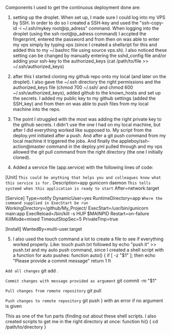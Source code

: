Components I used to get the continuous deployment done are:

1) setting up the droplet. When set up, I made sure I could log into my VPS by SSH. In order to do so I created a SSH-key and used the "ssh-copy-id -i ~/.ssh/mykey root@ip_adress" command. When logging into the droplet (using the ssh root@ip_adress command) I accpted the fingerprint, entered the password and from then on was able to enter my vps simply by typing vps (since I created a shellsript for this and added this to my ~/.bashrc file using source vps.sh). I also noticed these setting can be changed by manually entering the sshd_config file and/or adding your ssh-key to the authorized_keys (cat /path/to/file >> ~/.ssh/authorized_keys)

2) after this I started cloning my github repo onto my local (and later on the droplet). I also gave the ~/.ssh directory the right permissions and the authorized_keys file (chmod 700 ~/.ssh/ and chmod 600 ~/.ssh/authorized_keys), added github to the known_hosts and set up the secrets. I added my public key to my github settings (added the SSH_key) and from then on was able to push files from my local machine into the repo.

3) The point I struggled with the most was adding the right private key to the github secrets. I didn't use the one I had on my local machine, but after I did everything worked like supposed to. My script from the deploy.yml initiated after a push. And after a git push command from my local machine it triggered the jobs. And finally the appleboy/ssh-action@master command in the deploy.yml pulled through and my vps allowed the git pull command from the right directory (the one I initially cloned).

4) Added a service file (app.service) with the following lines of code:

[Unit]
```This could be anything that helps you and colleagues know what this service is for.```
Description=app gunicorn daemon
```This tells systemd when this application is ready to start```
After=network.target

[Service]
Type=notify
DynamicUser=yes
RuntimeDirectory=app
```Where the command supplied in ExecStart be run```
WorkingDirectory=/github/My_Project/
ExecStart=/usr/bin/gunicorn main:app
ExecReload=/bin/kill -s HUP $MAINPID
Restart=on-failure
KillMode=mixed
TimeoutStopSec=5
PrivateTmp=true

[Install]
WantedBy=multi-user.target
 
5) I also used the touch command a lot to create a file to see if everything worked properly. Like: touch push.txt followed by echo "push it" >> push.txt and my auto push command, since I created a shell script with a function for auto pushes:
function auto() {
  if [ -z "$1" ]; then
    echo "Please provide a commit message"
    return 1
  fi

  ```Add all changes```
  git add .

  ```Commit changes with message provided as argument```
  git commit -m "$1"

  ```Pull changes from remote repository```
  git pull

  ```Push changes to remote repository```
  git push
}
with an error if no argument is given

This as one of the fun parts (finding out about these shell scripts. I also created scripts to get me in the right directory at once:
function hi() {
  cd /path/to/directory
}

